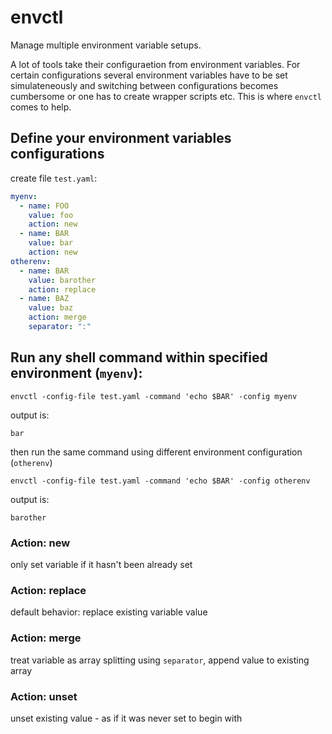 # envctl

Manage multiple environment variable setups.

A lot of tools take their configuraetion from environment variables. For certain configurations several environment variables have to be set simulateneously and switching between configurations becomes cumbersome or one has to create wrapper scripts etc. This is where `envctl` comes to help.

## Define your environment variables configurations

create file `test.yaml`:

```yaml
myenv:
  - name: FOO
    value: foo 
    action: new
  - name: BAR
    value: bar 
    action: new
otherenv:
  - name: BAR
    value: barother
    action: replace
  - name: BAZ
    value: baz 
    action: merge
    separator: ":"
```

## Run any shell command within specified environment (`myenv`):

```shell
envctl -config-file test.yaml -command 'echo $BAR' -config myenv   
```
output is:

```
bar
```

then run the same command using different environment configuration (`otherenv`)

```shell
envctl -config-file test.yaml -command 'echo $BAR' -config otherenv   
```
output is:

```
barother
```

### Action: new

only set variable if it hasn't been already set

### Action: replace

default behavior: replace existing variable value

### Action: merge

treat variable as array splitting using `separator`, append value to existing array

### Action: unset

unset existing value - as if it was never set to begin with
